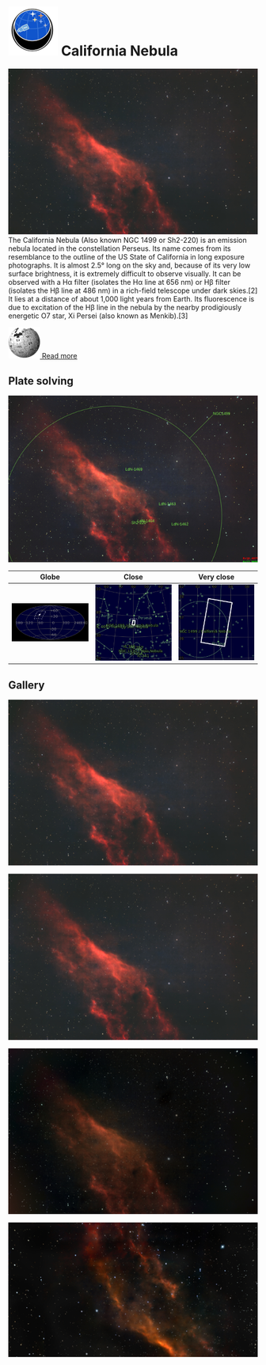 # ![](..//Imaging//Common/pyl-tiny.png) California Nebula
![IMG](..//Imaging//HD/California_Nebula+00+co.jpg)
The California Nebula (Also known NGC 1499 or Sh2-220) is an emission nebula located in the constellation Perseus. Its name comes from its resemblance to the outline of the US State of California in long exposure photographs. It is almost 2.5° long on the sky and, because of its very low surface brightness, it is extremely difficult to observe visually. It can be observed with a Hα filter (isolates the Hα line at 656 nm) or Hβ filter (isolates the Hβ line at 486 nm) in a rich-field telescope under dark skies.[2] It lies at a distance of about 1,000 light years from Earth. Its fluorescence is due to excitation of the Hβ line in the nebula by the nearby prodigiously energetic O7 star, Xi Persei (also known as Menkib).[3]

[![](..//Imaging//Common/Wikipedia.png) Read more](https://en.wikipedia.org/wiki/California_Nebula)
## Plate solving 


![IMG](..//Imaging//HD/California_Nebula_Annotated.jpg)


| Globe | Close | Very close |
| ----- | ----- | ----- |
|![IMG](..//Imaging//HD/California_Nebula_Globe.jpg) |![IMG](..//Imaging//HD/California_Nebula_Close.jpg) |![IMG](..//Imaging//HD/California_Nebula_Closer.jpg) |

## Gallery
![IMG](..//Imaging//HD/California_Nebula+00+co.jpg) 

![IMG](..//Imaging//HD/California_Nebula+01+co.jpg) 

![IMG](..//Imaging//HD/California_Nebula+02+co.jpg) 

![IMG](..//Imaging//HD/California_Nebula+03+co.jpg) 

